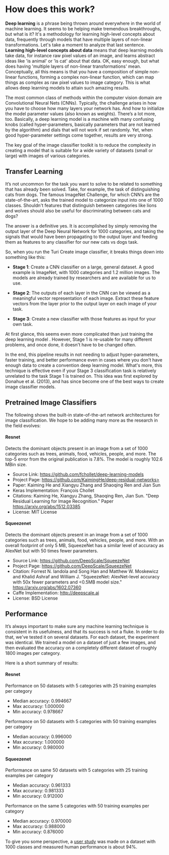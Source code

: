 # How does this work?

**Deep learning** is a phrase being thrown around everywhere in the
world of machine learning. It seems to be helping make tremendous
breakthroughs, but what is it? It's a methodology for learning
high-level concepts about data, frequently through models that have
multiple layers of non-linear transformations.  Let's take a moment to
analyze that last sentence. **Learning high-level concepts about data**
means that deep learning models take data, for instance raw pixel values
of an image, and learns abstract ideas like 'is animal' or 'is cat'
about that data.  OK, easy enough, but what does having 'multiple layers
of non-linear transformations' mean.  Conceptually, all this means is
that you have a composition of simple non-linear functions, forming a
complex non-linear function, which can map things as complex as raw
pixel values to image category. This is what allows deep learning models
to attain such amazing results.

The most common class of methods within the computer vision domain are
Convolutional Neural Nets (CNNs). Typically, the challenge arises in how
you have to choose how many layers your network has. And how to
initialize the model parameter values (also known as weights).  There’s
a lot more, too.  Basically, a deep learning model is a machine with
many confusing knobs (called hyper-parameters, basically parameters that
are not learned by the algorithm) and dials that will not work if set
randomly. Yet, when good hyper-parameter settings come together, results
are very strong.

The key goal of the image classifier toolkit is to reduce the complexity
in creating a model that is suitable for a wide variety of datasets
(small or large) with images of various categories.

## Transfer Learning

It’s not uncommon for the task you want to solve to be related to
something that has already been solved. Take, for example, the task of
distinguishing cats from dogs. The famous ImageNet Challenge, for which
CNN’s are the state-of-the-art, asks the trained model to categorize
input into one of 1000 classes. Shouldn't features that distinguish
between categories like lions and wolves should also be useful for
discriminating between cats and dogs?

The answer is a definitive yes. It is accomplished by simply removing
the output layer of the Deep Neural Network for 1000 categories, and
taking the signals that would have been propagating to the output layer
and feeding them as features to any classifier for our new cats vs dogs
task.

So, when you run the Turi Create image classifier, it breaks things down
into something like this:

* **Stage 1**: Create a CNN classifier on a large, general dataset. A
  good example is ImageNet, with 1000 categories and 1.2 million images.
The models are already trained by researchers and are available for us
to use.

* **Stage 2**: The outputs of each layer in the CNN can be viewed as a
  meaningful vector representation of each image. Extract these feature
vectors from the layer prior to the output layer on each image of your
task.

* **Stage 3**: Create a new classifier with those features as input for
  your own task.

At first glance, this seems even more complicated than just training the
deep learning model . However, Stage 1 is re-usable for many different
problems, and once done, it doesn't have to be changed often.

In the end, this pipeline results in not needing to adjust
hyper-parameters, faster training, and better performance even in cases
where you don't have enough data to create a convention deep learning
model. What's more, this technique is effective even if your Stage 3
classification task is relatively unrelated to the task Stage 1 is
trained on. This idea was first explored by Donahue et al. (2013), and
has since become one of the best ways to create image classifier models.

## Pretrained Image Classifiers

The following shows the built-in state-of-the-art network architectures
for image classification. We hope to be adding many more as the research
in the field evolves:


#### Resnet

Detects the dominant objects present in an image from a set of 1000
categories such as trees, animals, food, vehicles, people, and more.
The top-5 error from the original publication is 7.8%. The model is
roughly 102.6 MBin size.

* Source Link: <https://github.com/fchollet/deep-learning-models>
* Project Page: https://github.com/KaimingHe/deep-residual-networks>
* Paper: Kaiming He and Xiangyu Zhang and Shaoqing Ren and Jian Sun
* Keras Implementation: François Chollet
* Citations: Kaiming He, Xiangyu Zhang, Shaoqing Ren, Jian Sun. "Deep Residual Learning for Image Recognition." Paper <https://arxiv.org/abs/1512.03385>
* License: MIT License

#### Squeezenet

Detects the dominant objects present in an image from a set of 1000
categories such as trees, animals, food, vehicles, people, and more.
With an overall footprint of only 5 MB, SqueezeNet has a similar level
of accuracy as AlexNet but with 50 times fewer parameters.

* Source Link: https://github.com/DeepScale/SqueezeNet
* Project Page: https://github.com/DeepScale/SqueezeNet
* Citation: Forrest N. Iandola and Song Han and Matthew W. Moskewicz and
  Khalid Ashraf and William J. "SqueezeNet: AlexNet-level accuracy with
50x fewer parameters and <0.5MB model size."
<https://arxiv.org/abs/1602.07360>
* Caffe Implementation: http://deepscale.ai
* License: BSD License

## Performance

It’s always important to make sure any machine learning technique is
consistent in its usefulness, and that its success is not a fluke. In
order to do that, we've tested it on several datasets. For each dataset,
the experiment was identical. We trained a model on a dataset of just a
few images, and then evaluated the accuracy on a completely different
dataset of roughly 1800 images per category.

Here is a short summary of results:

#### Resnet

Performance on 50 datasets with 5 categories with 25 training examples
per category
- Median accuracy: 0.994667
- Max accuracy: 1.000000
- Min accuracy: 0.978667

Performance on 50 datasets with 5 categories with 50 training examples
per category
- Median accuracy: 0.996000
- Max accuracy: 1.000000
- Min accuracy: 0.980000

#### Squeezenet

Performance on same 50 datasets with 5 categories with 25 training
examples per category
- Median accuracy: 0.961333
- Max accuracy: 0.981333
- Min accuracy: 0.912000

Performance on the same 5 categories with 50 training examples per
category
- Median accuracy: 0.970000
- Max accuracy: 0.988000
- Min accuracy: 0.876000

To give you some perspective, a [user
study](https://arxiv.org/abs/1409.0575) was made on a dataset with 1000
classes and measured human performance is about 94%.
